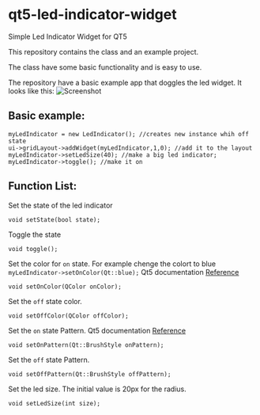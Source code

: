 qt5-led-indicator-widget
========================

Simple Led Indicator Widget for QT5

This repository contains the class and an example project.

The class have some basic functionality and is easy to use.

The repository have a basic example app that doggles the led widget. It looks like this:
![Screenshot](https://user-images.githubusercontent.com/1505809/31757257-d6999286-b4b0-11e7-8031-f799577a6685.png)


Basic example:
--------------
```
myLedIndicator = new LedIndicator(); //creates new instance whih off state
ui->gridLayout->addWidget(myLedIndicator,1,0); //add it to the layout
myLedIndicator->setLedSize(40); //make a big led indicator;
myLedIndicator->toggle(); //make it on
```
Function List:
--------------
Set the state of the led indicator
```
void setState(bool state);
```
Toggle the state
```
void toggle();
```
Set the color for `on` state. For example chenge the colort to blue `myLedIndicator->setOnColor(Qt::blue);`
Qt5 documentation [Reference](http://qt-project.org/doc/qt-5/qt.html#GlobalColor-enum "Reference")
```
void setOnColor(QColor onColor);
```
Set the `off` state color. 
```
void setOffColor(QColor offColor);
```
Set the `on` state Pattern. 
Qt5 documentation [Reference](http://qt-project.org/doc/qt-5/qt.html#BrushStyle-enum "Reference")
```
void setOnPattern(Qt::BrushStyle onPattern);
```
Set the `off` state Pattern. 
```
void setOffPattern(Qt::BrushStyle offPattern);
```
Set the led size. The initial value is 20px for the radius.
```
void setLedSize(int size);
```
